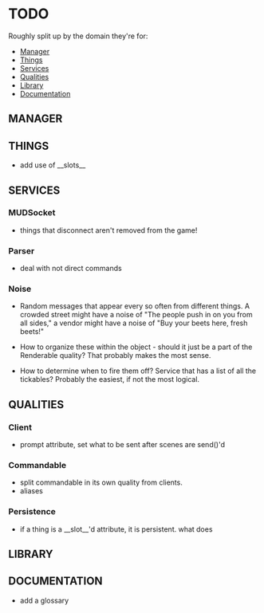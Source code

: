 # TODO

Roughly split up by the domain they're for:

* [Manager](#manager)
* [Things](#things)
* [Services](#services)
* [Qualities](#qualities)
* [Library](#library)
* [Documentation](#documentation)

## MANAGER


## THINGS

* add use of \_\_slots\_\_


## SERVICES


### MUDSocket

* things that disconnect aren't removed from the game!

### Parser

* deal with not direct <verb> <subject> commands


### Noise

* Random messages that appear every so often from different things. A 
  crowded street might have a noise of 
  "The people push in on you from all sides," a vendor might have a 
  noise of "Buy your beets here, fresh beets!"
  
* How to organize these within the object - should it just be a part of 
  the Renderable quality? That probably makes the most sense.

* How to determine when to fire them off? Service that has a list of all
  the tickables? Probably the easiest, if not the most logical.

## QUALITIES

### Client

* prompt attribute, set what to be sent after scenes are send()'d


### Commandable

* split commandable in its own quality from clients.
* aliases


### Persistence 

* if a thing is a \_\_slot\_\_'d attribute, it is persistent. what does 


## LIBRARY


## DOCUMENTATION

* add a glossary